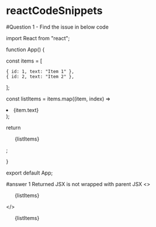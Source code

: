 # reactCodeSnippets

#Question 1 - Find the issue in below code

import React from "react";

 function App() {
 
  const items = [
  
	{ id: 1, text: "Item 1" },
	{ id: 2, text: "Item 2" },
 
  ];
  
  const listItems = items.map((item, index) => <li key={index}>{item.text}</li>);
  
  return <ul>{listItems}</ul>;
  
}

export default App;

#answer 1 
Returned JSX is not wrapped with parent JSX
<><ul>{listItems}</ul></>
<Fragment><ul>{listItems}</ul></Fragment>


